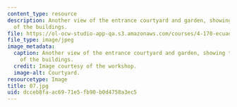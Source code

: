 ```yaml
---
content_type: resource
description: Another view of the entrance courtyard and garden, showing the relationship
  of the buildings.
file: https://ol-ocw-studio-app-qa.s3.amazonaws.com/courses/4-170-ecuador-workshop-fall-2006/dcceb8faac6971e5fb90b0d4758a3ec5_07.jpg
file_type: image/jpeg
image_metadata:
  caption: Another view of the entrance courtyard and garden, showing the relationship
    of the buildings.
  credit: Image courtesy of the workshop.
  image-alt: Courtyard.
resourcetype: Image
title: 07.jpg
uid: dcceb8fa-ac69-71e5-fb90-b0d4758a3ec5
---
```

